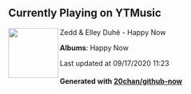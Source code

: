 ## Currently Playing on YTMusic

[<img align="left" width="100" src="https://lh3.googleusercontent.com/x6qGMNPk-HLE-lLVbfLw_mP1Or6UtDE2KRTjbMAtbYepqly5PTJqVGy3KhgIVT9_9afcKj_E7Pq-lDFv">](https://music.youtube.com/channel/UCGVGIqHPzwLhZg8KQNVaRbA)

Zedd & Elley Duhé - Happy Now

**Albums**: Happy Now

Last updated at 09/17/2020 11:23

#### Generated with [20chan/github-now](https://github.com/20chan/github-now)


<!--
**20chan/20chan** is a ✨ _special_ ✨ repository because its `README.md` (this file) appears on your GitHub profile.

Here are some ideas to get you started:

- 🔭 I’m currently working on ...
- 🌱 I’m currently learning ...
- 👯 I’m looking to collaborate on ...
- 🤔 I’m looking for help with ...
- 💬 Ask me about ...
- 📫 How to reach me: ...
- 😄 Pronouns: ...
- ⚡ Fun fact: ...
-->

